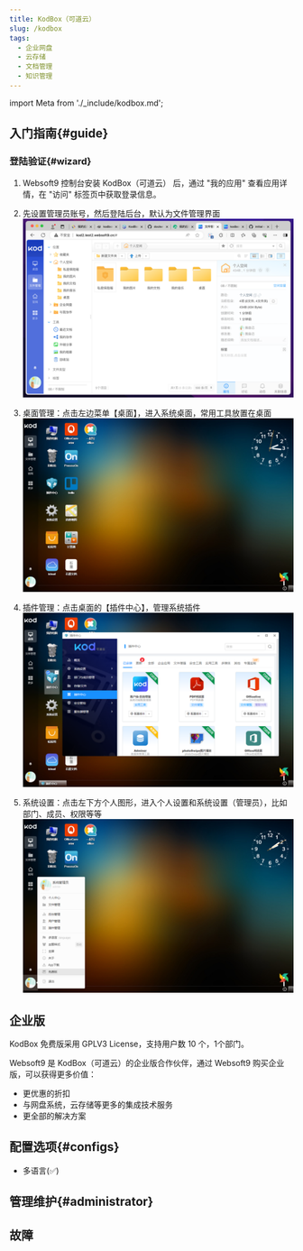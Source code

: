 ```yaml
---
title: KodBox（可道云）
slug: /kodbox
tags:
  - 企业网盘
  - 云存储
  - 文档管理
  - 知识管理
---
```


import Meta from './_include/kodbox.md';

<Meta name="meta" />

## 入门指南{#guide}

### 登陆验证{#wizard}

1. Websoft9 控制台安装 KodBox（可道云） 后，通过 "我的应用" 查看应用详情，在 "访问" 标签页中获取登录信息。  

2. 先设置管理员账号，然后登陆后台，默认为文件管理界面
    ![](./assets/kodbox-backend-websoft9.png)

4. 桌面管理：点击左边菜单【桌面】，进入系统桌面，常用工具放置在桌面
    ![](./assets/kodbox-home-websoft9.png)

5. 插件管理：点击桌面的【插件中心】，管理系统插件
    ![](./assets/kodbox-plugins-websoft9.png)   

6. 系统设置：点击左下方个人图形，进入个人设置和系统设置（管理员），比如部门、成员、权限等等 
    ![](./assets/kodbox-system-websoft9.png)

## 企业版

KodBox 免费版采用 GPLV3 License，支持用户数 10 个，1个部门。   

Websoft9 是 KodBox（可道云）的企业版合作伙伴，通过 Websoft9 购买企业版，可以获得更多价值：

- 更优惠的折扣
- 与网盘系统，云存储等更多的集成技术服务
- 更全部的解决方案

## 配置选项{#configs}

- 多语言(✅)

## 管理维护{#administrator}

## 故障